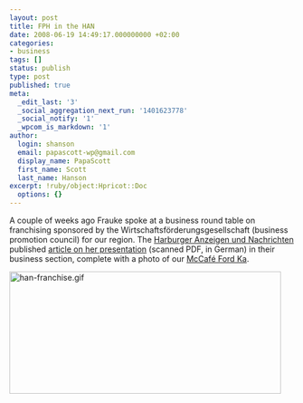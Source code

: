 ```yaml
---
layout: post
title: FPH in the HAN
date: 2008-06-19 14:49:17.000000000 +02:00
categories:
- business
tags: []
status: publish
type: post
published: true
meta:
  _edit_last: '3'
  _social_aggregation_next_run: '1401623778'
  _social_notify: '1'
  _wpcom_is_markdown: '1'
author:
  login: shanson
  email: papascott-wp@gmail.com
  display_name: PapaScott
  first_name: Scott
  last_name: Hanson
excerpt: !ruby/object:Hpricot::Doc
  options: {}
---
```

<p>A couple of weeks ago Frauke spoke at a business round table on franchising sponsored by the Wirtschaftsf&ouml;rderungsgesellschaft (business promotion council) for our region. The <a href="http://www.han-online.de/">Harburger Anzeigen und Nachrichten</a> published <a href="http://www.papascott.de/wordpress/wp-content/uploads/2008/06/han-franchise.pdf" title="han-franchise.pdf">article on her presentation</a> (scanned PDF, in German) in their business section, complete with a photo of our <a href="http://www.papascott.de/archives/2007/12/14/flying-saucer/">McCaf&eacute; Ford Ka</a>.</p>
<p><a href="http://www.papascott.de/wordpress/wp-content/uploads/2008/06/han-franchise.pdf" title="han-franchise.pdf"><img src="http://www.papascott.de/wordpress/wp-content/uploads/2008/06/han-franchise.gif" alt="han-franchise.gif" border="0" width="480" height="216" /></a></p>
